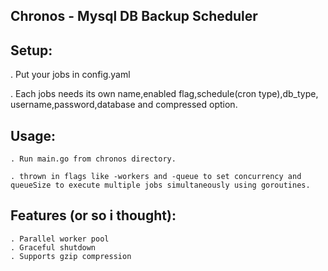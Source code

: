 ## Chronos - Mysql DB Backup Scheduler

## Setup:
   . Put your jobs in config.yaml

   . Each jobs needs its own name,enabled flag,schedule(cron type),db_type, username,password,database and compressed option.

## Usage:
    . Run main.go from chronos directory.
    
    . thrown in flags like -workers and -queue to set concurrency and queueSize to execute multiple jobs simultaneously using goroutines.

## Features (or so i thought):

    . Parallel worker pool
    . Graceful shutdown
    . Supports gzip compression
